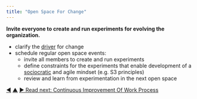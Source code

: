 ```yaml
---
title: "Open Space For Change"
---
```



**Invite everyone to create and run experiments for evolving the organization.**

-   clarify the <a href="#" class="tooltip" title="Organizational Driver: A driver is a person’s or a group&#x27;s motive for responding to a specific situation. A driver is considered an **organizational driver** if responding to it would help the organization generate value, eliminate waste or avoid unintended consequences.">driver</a> for change
-   schedule regular open space events:
    -   invite all members to create and run experiments
    -   define constraints for the experiments that enable development of a <a href="#" class="tooltip" title="Sociocracy: An approach for organizing together where people affected by decisions can influence them on the basis of reasons to do so.">sociocratic</a> and agile mindset (e.g. S3 principles)
    -   review and learn from experimentation in the next open space



<div class="bottom-nav">
<a href="invite-change.html" title="Back to: Invite Change">◀</a> <a href="bringing-in-s3.html" title="Up: Bringing in S3">▲</a> <a href="continuous-improvement-of-work-process.html" title="Read next: Continuous Improvement Of Work Process">▶ Read next: Continuous Improvement Of Work Process</a>
</div>


<script type="text/javascript">
Mousetrap.bind('g n', function() {
    window.location.href = 'continuous-improvement-of-work-process.html';
    return false;
});
</script>


